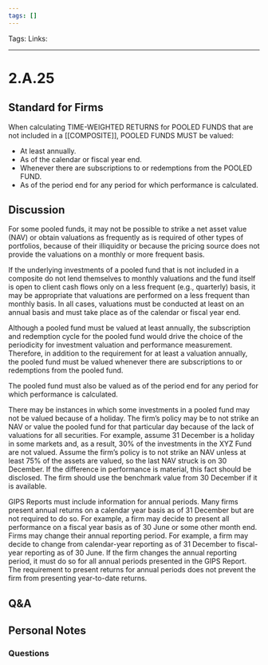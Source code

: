 ```yaml
---
tags: []
---
```

Tags: 
Links: 
___
# 2.A.25
## Standard for Firms
When calculating TIME-WEIGHTED RETURNS for POOLED FUNDS that are not included in a [[COMPOSITE]], POOLED FUNDS MUST be valued:

- At least annually.
- As of the calendar or fiscal year end.
- Whenever there are subscriptions to or redemptions from the POOLED FUND.
- As of the period end for any period for which performance is calculated.
## Discussion
For some pooled funds, it may not be possible to strike a net asset value (NAV) or obtain valuations as frequently as is required of other types of portfolios, because of their illiquidity or because the pricing source does not provide the valuations on a monthly or more frequent basis.

If the underlying investments of a pooled fund that is not included in a composite do not lend themselves to monthly valuations and the fund itself is open to client cash flows only on a less frequent (e.g., quarterly) basis, it may be appropriate that valuations are performed on a less frequent than monthly basis. In all cases, valuations must be conducted at least on an annual basis and must take place as of the calendar or fiscal year end.

Although a pooled fund must be valued at least annually, the subscription and redemption cycle for the pooled fund would drive the choice of the periodicity for investment valuation and performance measurement. Therefore, in addition to the requirement for at least a valuation annually, the pooled fund must be valued whenever there are subscriptions to or redemptions from the pooled fund.

The pooled fund must also be valued as of the period end for any period for which performance is calculated.

There may be instances in which some investments in a pooled fund may not be valued because of a holiday. The firm’s policy may be to not strike an NAV or value the pooled fund for that particular day because of the lack of valuations for all securities. For example, assume 31 December is a holiday in some markets and, as a result, 30% of the investments in the XYZ Fund are not valued. Assume the firm’s policy is to not strike an NAV unless at least 75% of the assets are valued, so the last NAV struck is on 30 December. If the difference in performance is material, this fact should be disclosed. The firm should use the benchmark value from 30 December if it is available.

GIPS Reports must include information for annual periods. Many firms present annual returns on a calendar year basis as of 31 December but are not required to do so. For example, a firm may decide to present all performance on a fiscal year basis as of 30 June or some other month end. Firms may change their annual reporting period. For example, a firm may decide to change from calendar-year reporting as of 31 December to fiscal-year reporting as of 30 June. If the firm changes the annual reporting period, it must do so for all annual periods presented in the GIPS Report. The requirement to present returns for annual periods does not prevent the firm from presenting year-to-date returns.
## Q&A

## Personal Notes

### Questions